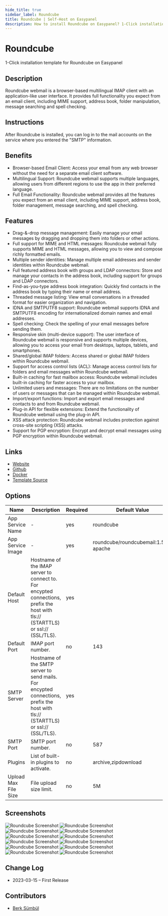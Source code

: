 ```yaml
---
hide_title: true
sidebar_label: Roundcube
title: Roundcube | Self-Host on Easypanel
description: How to install Roundcube on Easypanel? 1-Click installation template for Roundcube on Easypanel
---
```


<!-- generated -->

# Roundcube

1-Click installation template for Roundcube on Easypanel

## Description

Roundcube webmail is a browser-based multilingual IMAP client with an application-like user interface. It provides full functionality you expect from an email client, including MIME support, address book, folder manipulation, message searching and spell checking.

## Instructions

After Roundcube is installed, you can log in to the mail accounts on the service where you entered the &quot;SMTP&quot; information.

## Benefits

- Browser-based Email Client: Access your email from any web browser without the need for a separate email client software.
- Multilingual Support: Roundcube webmail supports multiple languages, allowing users from different regions to use the app in their preferred language.
- Full Email Functionality: Roundcube webmail provides all the features you expect from an email client, including MIME support, address book, folder management, message searching, and spell checking.

## Features

- Drag-&-drop message management: Easily manage your email messages by dragging and dropping them into folders or other actions.
- Full support for MIME and HTML messages: Roundcube webmail fully supports MIME and HTML messages, allowing you to view and compose richly formatted emails.
- Multiple sender identities: Manage multiple email addresses and sender identities within Roundcube webmail.
- Full featured address book with groups and LDAP connectors: Store and manage your contacts in the address book, including support for groups and LDAP connectors.
- Find-as-you-type address book integration: Quickly find contacts in the address book by typing their name or email address.
- Threaded message listing: View email conversations in a threaded format for easier organization and navigation.
- IDNA and SMTPUTF8 support: Roundcube webmail supports IDNA and SMTPUTF8 encoding for internationalized domain names and email addresses.
- Spell checking: Check the spelling of your email messages before sending them.
- Responsive skin (multi-device support): The user interface of Roundcube webmail is responsive and supports multiple devices, allowing you to access your email from desktops, laptops, tablets, and smartphones.
- Shared/global IMAP folders: Access shared or global IMAP folders within Roundcube webmail.
- Support for access control lists (ACL): Manage access control lists for folders and email messages within Roundcube webmail.
- Built-in caching for fast mailbox access: Roundcube webmail includes built-in caching for faster access to your mailbox.
- Unlimited users and messages: There are no limitations on the number of users or messages that can be managed within Roundcube webmail.
- Import/export functions: Import and export email messages and contacts to and from Roundcube webmail.
- Plug-in API for flexible extensions: Extend the functionality of Roundcube webmail using the plug-in API.
- XSS attack protection: Roundcube webmail includes protection against cross-site scripting (XSS) attacks.
- Support for PGP encryption: Encrypt and decrypt email messages using PGP encryption within Roundcube webmail.

## Links

- [Website](https://roundcube.net/)
- [Github](https://github.com/roundcube/roundcubemail/)
- [Docker](https://hub.docker.com/r/roundcube/roundcubemail/)
- [Template Source](https://github.com/easypanel-io/templates/tree/main/templates/roundcube)

## Options

Name | Description | Required | Default Value
-|-|-|-
App Service Name | - | yes | roundcube
App Service Image | - | yes | roundcube/roundcubemail:1.5.3-apache
Default Host | Hostname of the IMAP server to connect to. For encypted connections, prefix the host with tls:// (STARTTLS) or ssl:// (SSL/TLS). | yes | 
Default Port | IMAP port number. | no | 143
SMTP Server | Hostname of the SMTP server to send mails. For encypted connections, prefix the host with tls:// (STARTTLS) or ssl:// (SSL/TLS). | yes | 
SMTP Port | SMTP port number. | no | 587
Plugins | List of built-in plugins to activate. | no | archive,zipdownload
Upload Max File Size | File upload size limit. | no | 5M

## Screenshots

![Roundcube Screenshot](./assets/screenshot1.png)
![Roundcube Screenshot](./assets/screenshot10.png)
![Roundcube Screenshot](./assets/screenshot11.png)
![Roundcube Screenshot](./assets/screenshot12.png)
![Roundcube Screenshot](./assets/screenshot2.png)
![Roundcube Screenshot](./assets/screenshot3.png)
![Roundcube Screenshot](./assets/screenshot4.png)
![Roundcube Screenshot](./assets/screenshot5.png)
![Roundcube Screenshot](./assets/screenshot6.png)
![Roundcube Screenshot](./assets/screenshot7.png)
![Roundcube Screenshot](./assets/screenshot8.png)
![Roundcube Screenshot](./assets/screenshot9.png)

## Change Log

- 2023-03-15 – First Release

## Contributors

- [Berk Sümbül](https://berksmbl.com)

